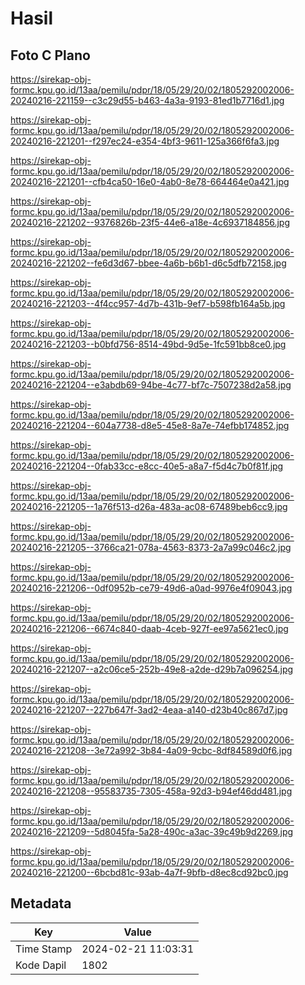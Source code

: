 # Hasil

## Foto C Plano

https://sirekap-obj-formc.kpu.go.id/13aa/pemilu/pdpr/18/05/29/20/02/1805292002006-20240216-221159--c3c29d55-b463-4a3a-9193-81ed1b7716d1.jpg

https://sirekap-obj-formc.kpu.go.id/13aa/pemilu/pdpr/18/05/29/20/02/1805292002006-20240216-221201--f297ec24-e354-4bf3-9611-125a366f6fa3.jpg

https://sirekap-obj-formc.kpu.go.id/13aa/pemilu/pdpr/18/05/29/20/02/1805292002006-20240216-221201--cfb4ca50-16e0-4ab0-8e78-664464e0a421.jpg

https://sirekap-obj-formc.kpu.go.id/13aa/pemilu/pdpr/18/05/29/20/02/1805292002006-20240216-221202--9376826b-23f5-44e6-a18e-4c6937184856.jpg

https://sirekap-obj-formc.kpu.go.id/13aa/pemilu/pdpr/18/05/29/20/02/1805292002006-20240216-221202--fe6d3d67-bbee-4a6b-b6b1-d6c5dfb72158.jpg

https://sirekap-obj-formc.kpu.go.id/13aa/pemilu/pdpr/18/05/29/20/02/1805292002006-20240216-221203--4f4cc957-4d7b-431b-9ef7-b598fb164a5b.jpg

https://sirekap-obj-formc.kpu.go.id/13aa/pemilu/pdpr/18/05/29/20/02/1805292002006-20240216-221203--b0bfd756-8514-49bd-9d5e-1fc591bb8ce0.jpg

https://sirekap-obj-formc.kpu.go.id/13aa/pemilu/pdpr/18/05/29/20/02/1805292002006-20240216-221204--e3abdb69-94be-4c77-bf7c-7507238d2a58.jpg

https://sirekap-obj-formc.kpu.go.id/13aa/pemilu/pdpr/18/05/29/20/02/1805292002006-20240216-221204--604a7738-d8e5-45e8-8a7e-74efbb174852.jpg

https://sirekap-obj-formc.kpu.go.id/13aa/pemilu/pdpr/18/05/29/20/02/1805292002006-20240216-221204--0fab33cc-e8cc-40e5-a8a7-f5d4c7b0f81f.jpg

https://sirekap-obj-formc.kpu.go.id/13aa/pemilu/pdpr/18/05/29/20/02/1805292002006-20240216-221205--1a76f513-d26a-483a-ac08-67489beb6cc9.jpg

https://sirekap-obj-formc.kpu.go.id/13aa/pemilu/pdpr/18/05/29/20/02/1805292002006-20240216-221205--3766ca21-078a-4563-8373-2a7a99c046c2.jpg

https://sirekap-obj-formc.kpu.go.id/13aa/pemilu/pdpr/18/05/29/20/02/1805292002006-20240216-221206--0df0952b-ce79-49d6-a0ad-9976e4f09043.jpg

https://sirekap-obj-formc.kpu.go.id/13aa/pemilu/pdpr/18/05/29/20/02/1805292002006-20240216-221206--6674c840-daab-4ceb-927f-ee97a5621ec0.jpg

https://sirekap-obj-formc.kpu.go.id/13aa/pemilu/pdpr/18/05/29/20/02/1805292002006-20240216-221207--a2c06ce5-252b-49e8-a2de-d29b7a096254.jpg

https://sirekap-obj-formc.kpu.go.id/13aa/pemilu/pdpr/18/05/29/20/02/1805292002006-20240216-221207--227b647f-3ad2-4eaa-a140-d23b40c867d7.jpg

https://sirekap-obj-formc.kpu.go.id/13aa/pemilu/pdpr/18/05/29/20/02/1805292002006-20240216-221208--3e72a992-3b84-4a09-9cbc-8df84589d0f6.jpg

https://sirekap-obj-formc.kpu.go.id/13aa/pemilu/pdpr/18/05/29/20/02/1805292002006-20240216-221208--95583735-7305-458a-92d3-b94ef46dd481.jpg

https://sirekap-obj-formc.kpu.go.id/13aa/pemilu/pdpr/18/05/29/20/02/1805292002006-20240216-221209--5d8045fa-5a28-490c-a3ac-39c49b9d2269.jpg

https://sirekap-obj-formc.kpu.go.id/13aa/pemilu/pdpr/18/05/29/20/02/1805292002006-20240216-221200--6bcbd81c-93ab-4a7f-9bfb-d8ec8cd92bc0.jpg


## Metadata

| Key        | Value               |
| ---------- | ------------------- |
| Time Stamp | 2024-02-21 11:03:31 |
| Kode Dapil | 1802                |



